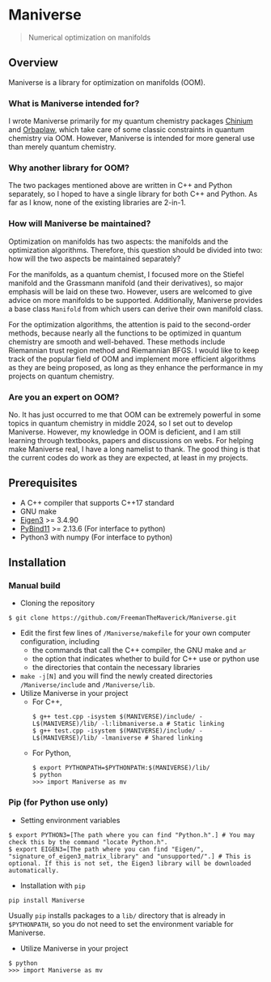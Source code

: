 # Maniverse
> Numerical optimization on manifolds

## Overview
Maniverse is a library for optimization on manifolds (OOM).

### What is Maniverse intended for?
I wrote Maniverse primarily for my quantum chemistry packages [Chinium](https://github.com/FreemanTheMaverick/Chinium) and [Orbaplaw](https://github.com/FreemanTheMaverick/Orbaplaw), which take care of some classic constraints in quantum chemistry via OOM.
However, Maniverse is intended for more general use than merely quantum chemistry.

### Why another library for OOM?
The two packages mentioned above are written in C++ and Python separately, so I hoped to have a single library for both C++ and Python.
As far as I know, none of the existing libraries are 2-in-1.

### How will Maniverse be maintained?
Optimization on manifolds has two aspects: the manifolds and the optimization algorithms.
Therefore, this question should be divided into two: how will the two aspects be maintained separately?

For the manifolds, as a quantum chemist, I focused more on the Stiefel manifold and the Grassmann manifold (and their derivatives), so major emphasis will be laid on these two.
However, users are welcomed to give advice on more manifolds to be supported.
Additionally, Maniverse provides a base class `Manifold` from which users can derive their own manifold class.

For the optimization algorithms, the attention is paid to the second-order methods, because nearly all the functions to be optimized in quantum chemistry are smooth and well-behaved.
These methods include Riemannian trust region method and Riemannian BFGS.
I would like to keep track of the popular field of OOM and implement more efficient algorithms as they are being proposed, as long as they enhance the performance in my projects on quantum chemistry.

### Are you an expert on OOM?
No.
It has just occurred to me that OOM can be extremely powerful in some topics in quantum chemistry in middle 2024, so I set out to develop Maniverse.
However, my knowledge in OOM is deficient, and I am still learning through textbooks, papers and discussions on webs.
For helping make Maniverse real, I have a long namelist to thank.
The good thing is that the current codes do work as they are expected, at least in my projects.

## Prerequisites
* A C++ compiler that supports C++17 standard
* GNU make
* [Eigen3](https://eigen.tuxfamily.org/index.php?title=Main_Page) >= 3.4.90
* [PyBind11](https://pybind11.readthedocs.io/en/stable/index.html#) >= 2.13.6 (For interface to python)
* Python3 with numpy (For interface to python)

## Installation
### Manual build
* Cloning the repository
```
$ git clone https://github.com/FreemanTheMaverick/Maniverse.git
```
* Edit the first few lines of `/Maniverse/makefile` for your own computer configuration, including
  * the commands that call the C++ compiler, the GNU make and `ar`
  * the option that indicates whether to build for C++ use or python use
  * the directories that contain the necessary libraries
* ```make -j[N]``` and you will find the newly created directories `/Maniverse/include` and `/Maniverse/lib`.
* Utilize Maniverse in your project
  * For C++,
    ```
    $ g++ test.cpp -isystem $(MANIVERSE)/include/ -L$(MANIVERSE)/lib/ -l:libmaniverse.a # Static linking
    $ g++ test.cpp -isystem $(MANIVERSE)/include/ -L$(MANIVERSE)/lib/ -lmaniverse # Shared linking
    ```
  * For Python,
    ```
    $ export PYTHONPATH=$PYTHONPATH:$(MANIVERSE)/lib/
    $ python
    >>> import Maniverse as mv
    ```
### Pip (for Python use only)
* Setting environment variables
```
$ export PYTHON3=[The path where you can find "Python.h".] # You may check this by the command "locate Python.h".
$ export EIGEN3=[The path where you can find "Eigen/", "signature_of_eigen3_matrix_library" and "unsupported/".] # This is optional. If this is not set, the Eigen3 library will be downloaded automatically.
```
* Installation with `pip`
```
pip install Maniverse
```
Usually `pip` installs packages to a `lib/` directory that is already in `$PYTHONPATH`, so you do not need to set the environment variable for Maniverse.
* Utilize Maniverse in your project
```
$ python
>>> import Maniverse as mv
```
